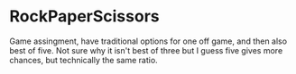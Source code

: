# RockPaperScissors

Game assingment, have traditional options for one off game, and then also best of five.  Not sure why it isn't best of three but I guess five gives more chances, but technically the same ratio.
